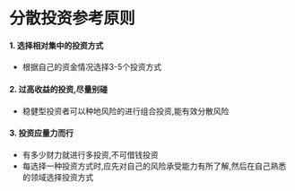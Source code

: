 # 分散投资参考原则
#### 1. 选择相对集中的投资方式
* 根据自己的资金情况选择3-5个投资方式

#### 2. 过高收益的投资,尽量别碰
* 稳健型投资者可以种地风险的进行组合投资,能有效分散风险

#### 3. 投资应量力而行
* 有多少财力就进行多投资,不可借钱投资
* 每选择一种投资方式时,应先对自己的风险承受能力有所了解,然后在自己熟悉的领域选择投资方式


